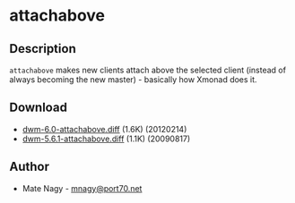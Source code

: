 attachabove
===========

Description
-----------
`attachabove` makes new clients attach above the selected client (instead of
always becoming the new master) - basically how Xmonad does it.

Download
--------
* [dwm-6.0-attachabove.diff](dwm-6.0-attachabove.diff) (1.6K) (20120214)
* [dwm-5.6.1-attachabove.diff](dwm-5.6.1-attachabove.diff) (1.1K) (20090817)

Author
------
* Mate Nagy - <mnagy@port70.net>
